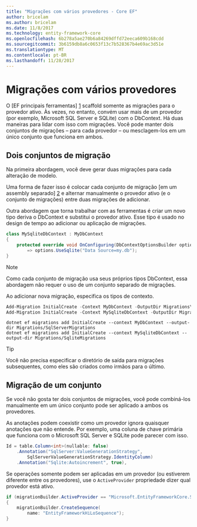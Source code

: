 ```yaml
---
title: "Migrações com vários provedores - Core EF"
author: bricelam
ms.author: bricelam
ms.date: 11/8/2017
ms.technology: entity-framework-core
ms.openlocfilehash: 6b278a5ae270b6a84269dffd72eeca609b168cdd
ms.sourcegitcommit: 3b6159db8a6c0653f13c7b528367b4e69ac3d51e
ms.translationtype: MT
ms.contentlocale: pt-BR
ms.lasthandoff: 11/28/2017
---
```

<a name="migrations-with-multiple-providers"></a>Migrações com vários provedores
==================================
O [EF principais ferramentas] [ 1] scaffold somente as migrações para o provedor ativo. Às vezes, no entanto, convém usar mais de um provedor (por exemplo, Microsoft SQL Server e SQLite) com o DbContext. Há duas maneiras para lidar com isso com migrações. Você pode manter dois conjuntos de migrações – para cada provedor – ou mesclagem-los em um único conjunto que funciona em ambos.

<a name="two-migration-sets"></a>Dois conjuntos de migração
------------------
Na primeira abordagem, você deve gerar duas migrações para cada alteração de modelo.

Uma forma de fazer isso é colocar cada conjunto de migração [em um assembly separado] [ 2] e alternar manualmente o provedor ativo (e o conjunto de migrações) entre duas migrações de adicionar.

Outra abordagem que torna trabalhar com as ferramentas é criar um novo tipo deriva o DbContext e substitui o provedor ativo. Esse tipo é usado no design de tempo ao adicionar ou aplicação de migrações.

``` csharp
class MySqliteDbContext : MyDbContext
{
    protected override void OnConfiguring(DbContextOptionsBuilder options)
        => options.UseSqlite("Data Source=my.db");
}
```

> [!NOTE]
> Como cada conjunto de migração usa seus próprios tipos DbContext, essa abordagem não requer o uso de um conjunto separado de migrações.

Ao adicionar nova migração, especifica os tipos de contexto.

``` powershell
Add-Migration InitialCreate -Context MyDbContext -OutputDir Migrations\SqlServerMigrations
Add-Migration InitialCreate -Context MySqliteDbContext -OutputDir Migrations\SqliteMigrations
```
``` Console
dotnet ef migrations add InitialCreate --context MyDbContext --output-dir Migrations/SqlServerMigrations
dotnet ef migrations add InitialCreate --context MySqliteDbContext --output-dir Migrations/SqliteMigrations
```

> [!TIP]
> Você não precisa especificar o diretório de saída para migrações subsequentes, como eles são criados como irmãos para o último.

<a name="one-migration-set"></a>Migração de um conjunto
-----------------
Se você não gosta ter dois conjuntos de migrações, você pode combiná-los manualmente em um único conjunto pode ser aplicado a ambos os provedores.

As anotações podem coexistir como um provedor ignora quaisquer anotações que não entende. Por exemplo, uma coluna de chave primária que funciona com o Microsoft SQL Server e SQLite pode parecer com isso.

``` csharp
Id = table.Column<int>(nullable: false)
    .Annotation("SqlServer:ValueGenerationStrategy",
        SqlServerValueGenerationStrategy.IdentityColumn)
    .Annotation("Sqlite:Autoincrement", true),
```

Se operações somente podem ser aplicadas em um provedor (ou estiverem diferente entre os provedores), use o `ActiveProvider` propriedade dizer qual provedor está ativo.

``` csharp
if (migrationBuilder.ActiveProvider == "Microsoft.EntityFrameworkCore.SqlServer")
{
    migrationBuilder.CreateSequence(
        name: "EntityFrameworkHiLoSequence");
}
```


  [1]: ../../miscellaneous/cli/index.md
  [2]: projects.md
